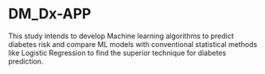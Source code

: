 # DM_Dx-APP
 This study intends to develop Machine learning algorithms to predict diabetes risk and compare ML models with conventional statistical methods like Logistic Regression to find the superior technique for diabetes prediction.
